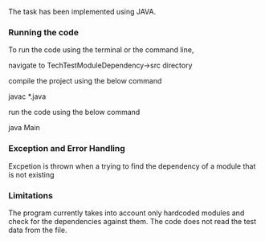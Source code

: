 The task has been implemented using JAVA.

### Running the code

To run the code using the terminal or the command line,

navigate to TechTestModuleDependency->src directory

compile the project using the below command

javac \*.java

run the code using the below command

java Main

### Exception and Error Handling

Excpetion is thrown when a trying to find the dependency of a module that is not existing

### Limitations

The program currently takes into account only hardcoded modules and check for the dependencies against them.
The code does not read the test data from the file.
